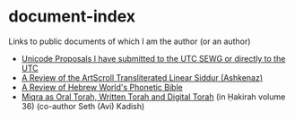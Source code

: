 # document-index
Links to public documents of which I am the author (or an author)
* [Unicode Proposals I have submitted to the UTC SEWG or directly to the UTC](https://docs.google.com/document/d/1T1wNJvEp-OGa-kOc-eCKUh9-1FGVNFuwApvTNmjBxP0/edit?usp=sharing)
* [A Review of the ArtScroll Transliterated Linear Siddur (Ashkenaz)](https://gist.github.com/bdenckla/f04699f2a9c4eccd3220751fdb233722)
* [A Review of Hebrew World's Phonetic Bible](https://gist.github.com/bdenckla/7e578526559cbbfc2d54a1bc0c827072)
* [Miqra as Oral Torah, Written Torah and Digital Torah](https://hakirah.org/vol36Kadish.pdf) (in Ḥakirah volume 36) (co-author Seth (Avi) Kadish)
